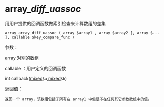 # array\__diff\_uassoc_

用用户提供的回调函数做索引检查来计算数组的差集

```
array array_diff_uassoc ( array $array1 , array $array2 [, array $... ], callable $key_compare_func )
```

参数：

array 对别的数组

callable ：用户定义的回调函数

int callback\([mixed](http://php.net/manual/zh/language.pseudo-types.php#language.types.mixed)`$a`,[mixed](http://php.net/manual/zh/language.pseudo-types.php#language.types.mixed)`$b`\)

返回值：

```
返回一个 array，该数组包括了所有在 array1 中但是不在任何其它参数数组中的值。
```



